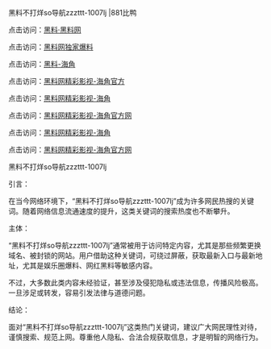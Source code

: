 黑料不打烊so导航zzzttt-1007lj |881比鸭

点击访问：<a href="https://heiliaolvzlu3.pages.dev">黑料·黑料网</a>

点击访问：<a href="https://heiliaoyvnrda.pages.dev">黑料网独家爆料</a>

点击访问：<a href="https://heiliao9wsbg3.pages.dev">黑料-海角</a>

点击访问：<a href="https://heiliaoryrhyu.pages.dev">黑料网精彩影视-海角官方</a>

点击访问：<a href="https://heiliaox6jgh3.pages.dev">黑料网精彩影视-海角</a>

点击访问：<a href="https://heiliaotlyq53.pages.dev">黑料网精彩影视-海角官方网</a>

点击访问：<a href="https://heiliao5s28gk.pages.dev">黑料网精彩影视-海角</a>

点击访问：<a href="https://heiliaoxfe5rb.pages.dev">黑料网精彩影视-海角官方网</a>

黑料不打烊so导航zzzttt-1007lj

引言：

在当今网络环境下，“黑料不打烊so导航zzzttt-1007lj”成为许多网民热搜的关键词。随着网络信息流通速度的提升，这类关键词的搜索热度也不断攀升。

主体：

“黑料不打烊so导航zzzttt-1007lj”通常被用于访问特定内容，尤其是那些频繁更换域名、被封锁的网站。用户借助这种关键词，可绕过屏蔽，获取最新入口与最新地址，尤其是娱乐圈爆料、网红黑料等敏感内容。

不过，大多数此类内容未经验证，甚至涉及侵犯隐私或违法信息，传播风险极高。一旦涉足或转发，容易引发法律与道德问题。

结论：

面对“黑料不打烊so导航zzzttt-1007lj”这类热门关键词，建议广大网民理性对待，谨慎搜索、规范上网。尊重他人隐私、合法合规获取信息，才是明智的网络行为。

